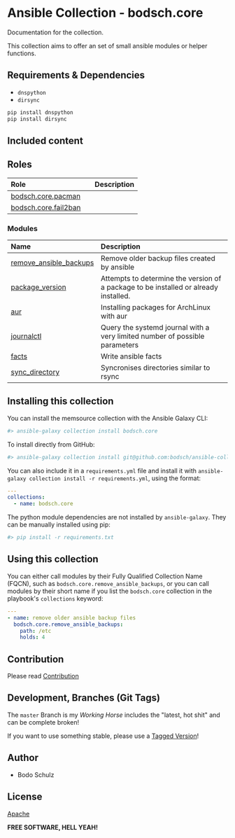 # Ansible Collection - bodsch.core

Documentation for the collection.

This collection aims to offer an set of small ansible modules or helper functions.


## Requirements & Dependencies

- `dnspython`
- `dirsync`

```bash
pip install dnspython
pip install dirsync
```


## Included content


## Roles

| Role                                                                       | | Description |
|:---------------------------------------------------------------------------| :---- | :---- |
| [bodsch.core.pacman](./roles/pacman/README.md)                             |       |       |
| [bodsch.core.fail2ban](./roles/fail2ban/README.md)                         |       |       |


### Modules

| Name                      | Description |
|:--------------------------|:----|
| [remove_ansible_backups](./plugins/modules/remove_ansible_backups.py) | Remove older backup files created by ansible |
| [package_version](./plugins/modules/package_version.py)               | Attempts to determine the version of a package to be installed or already installed. |
| [aur](./plugins/modules/aur.py)                                       | Installing packages for ArchLinux with aur |
| [journalctl](./plugins/modules/journalctl.py)                         | Query the systemd journal with a very limited number of possible parameters |
| [facts](./plugins/modules/facts.py)                                   | Write ansible facts |
| [sync_directory](./plugins/modules/sync_directory.py)                 | Syncronises directories similar to rsync |



## Installing this collection

You can install the memsource collection with the Ansible Galaxy CLI:

```sh
#> ansible-galaxy collection install bodsch.core
```

To install directly from GitHub:

```sh
#> ansible-galaxy collection install git@github.com:bodsch/ansible-collection-core.git
```


You can also include it in a `requirements.yml` file and install it with `ansible-galaxy collection install -r requirements.yml`, using the format:

```yaml
---
collections:
  - name: bodsch.core
```

The python module dependencies are not installed by `ansible-galaxy`.  They can
be manually installed using pip:

```sh
#> pip install -r requirements.txt
```

## Using this collection


You can either call modules by their Fully Qualified Collection Name (FQCN), such as `bodsch.core.remove_ansible_backups`, 
or you can call modules by their short name if you list the `bodsch.core` collection in the playbook's `collections` keyword:

```yaml
---
- name: remove older ansible backup files
  bodsch.core.remove_ansible_backups:
    path: /etc
    holds: 4
```


## Contribution

Please read [Contribution](CONTRIBUTING.md)

## Development,  Branches (Git Tags)

The `master` Branch is my *Working Horse* includes the "latest, hot shit" and can be complete broken!

If you want to use something stable, please use a [Tagged Version](https://github.com/bodsch/ansible-collection-core/tags)!


## Author

- Bodo Schulz

## License

[Apache](LICENSE)

**FREE SOFTWARE, HELL YEAH!**
